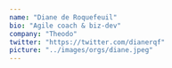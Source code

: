 ```yaml
---
name: "Diane de Roquefeuil"
bio: "Agile coach & biz-dev"
company: "Theodo"
twitter: "https://twitter.com/dianerqf"
picture: "../images/orgs/diane.jpeg"
---
```

